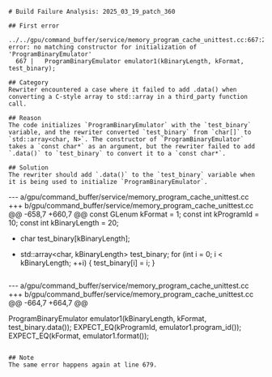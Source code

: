 ```
# Build Failure Analysis: 2025_03_19_patch_360

## First error

../../gpu/command_buffer/service/memory_program_cache_unittest.cc:667:25: error: no matching constructor for initialization of 'ProgramBinaryEmulator'
  667 |   ProgramBinaryEmulator emulator1(kBinaryLength, kFormat, test_binary);

## Category
Rewriter encountered a case where it failed to add .data() when converting a C-style array to std::array in a third_party function call.

## Reason
The code initializes `ProgramBinaryEmulator` with the `test_binary` variable, and the rewriter converted `test_binary` from `char[]` to `std::array<char, N>`. The constructor of `ProgramBinaryEmulator` takes a `const char*` as an argument, but the rewriter failed to add `.data()` to `test_binary` to convert it to a `const char*`.

## Solution
The rewriter should add `.data()` to the `test_binary` variable when it is being used to initialize `ProgramBinaryEmulator`.

```
--- a/gpu/command_buffer/service/memory_program_cache_unittest.cc
+++ b/gpu/command_buffer/service/memory_program_cache_unittest.cc
@@ -658,7 +660,7 @@
   const GLenum kFormat = 1;
   const int kProgramId = 10;
   const int kBinaryLength = 20;
-  char test_binary[kBinaryLength];
+  std::array<char, kBinaryLength> test_binary;
   for (int i = 0; i < kBinaryLength; ++i) {
     test_binary[i] = i;
   }
```
```
--- a/gpu/command_buffer/service/memory_program_cache_unittest.cc
+++ b/gpu/command_buffer/service/memory_program_cache_unittest.cc
@@ -664,7 +664,7 @@
 
   ProgramBinaryEmulator emulator1(kBinaryLength, kFormat, test_binary.data());
   EXPECT_EQ(kProgramId, emulator1.program_id());
   EXPECT_EQ(kFormat, emulator1.format());

```

## Note
The same error happens again at line 679.